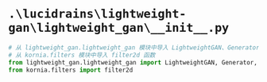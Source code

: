 # `.\lucidrains\lightweight-gan\lightweight_gan\__init__.py`

```py
# 从 lightweight_gan.lightweight_gan 模块中导入 LightweightGAN、Generator、Discriminator、Trainer 和 NanException 类
# 从 kornia.filters 模块中导入 filter2d 函数
from lightweight_gan.lightweight_gan import LightweightGAN, Generator, Discriminator, Trainer, NanException
from kornia.filters import filter2d
```